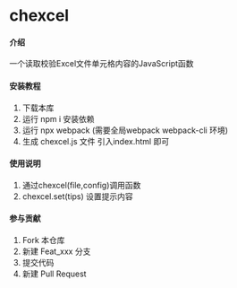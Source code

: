 # chexcel

#### 介绍
一个读取校验Excel文件单元格内容的JavaScript函数


#### 安装教程

1.  下载本库
2.  运行 npm i 安装依赖
3.  运行 npx webpack (需要全局webpack webpack-cli 环境)
4.  生成 chexcel.js 文件 引入index.html 即可

#### 使用说明

1.  通过chexcel(file,config)调用函数
2.  chexcel.set(tips) 设置提示内容

#### 参与贡献

1.  Fork 本仓库
2.  新建 Feat_xxx 分支
3.  提交代码
4.  新建 Pull Request
